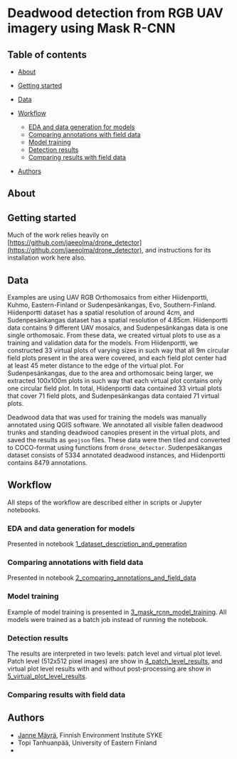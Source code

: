 # Deadwood detection from RGB UAV imagery using Mask R-CNN

## Table of contents

* [About](#about)
* [Getting started](#getting-started)
* [Data](#data)
* [Workflow](#workflow)
  * [EDA and data generation for models](#eda-and-data-generation-for-models)
  * [Comparing annotations with field data](#comparing-annotations-with-field-data)
  * [Model training](#model-training)
  * [Detection results](#detection-results)
  * [Comparing results with field data](#comparing-results-with-field-data)

* [Authors](#authors)

## About



## Getting started

Much of the work relies heavily on [https://github.com/jaeeolma/drone_detector](https://github.com/jaeeolma/drone_detector), and instructions for its installation work here also.

## Data

Examples are using UAV RGB Orthomosaics from either Hiidenportti, Kuhmo, Eastern-Finland or Sudenpesänkangas, Evo, Southern-Finland. Hiidenportti dataset has a spatial resolution of around 4cm, and Sudenpesänkangas dataset has a spatial resolution of 4.85cm. Hiidenportti data contains 9 different UAV mosaics, and Sudenpesänkangas data is one single orthomosaic. From these data, we created virtual plots to use as a training and validation data for the models. From Hiidenportti, we constructed 33 virtual plots of varying sizes in such way that all 9m circular field plots present in the area were covered, and each field plot center had at least 45 meter distance to the edge of the virtual plot. For Sudenpesänkangas, due to the area and orthomosaic being larger, we extracted 100x100m plots in such way that each virtual plot contains only one circular field plot. In total, Hiidenportti data contained 33 virtual plots that cover 71 field plots, and Sudenpesänkangas data contaied 71 virtual plots. 

Deadwood data that was used for training the models was manually annotated using QGIS software. We annotated all visible fallen deadwood trunks and standing deadwood canopies present in the virtual plots, and saved the results as `geojson` files. These data were then tiled and converted to COCO-format using functions from `drone_detector`. Sudenpesäkangas dataset consists of 5334 annotated deadwood instances, and Hiidenportti contains 8479 annotations. 

## Workflow

All steps of the workflow are described either in scripts or Jupyter notebooks.

### EDA and data generation for models

Presented in notebook [1_dataset_description_and_generation](notebooks/1_dataset_description_and_generation.ipynb)

### Comparing annotations with field data

Presented in notebook [2_comparing_annotations_and_field_data](notebooks/2_comparing_annotations_and_field_data.ipynb)

### Model training

Example of model training is presented in [3_mask_rcnn_model_training](notebooks/3_mask_rcnn_model_training.ipynb). All models were trained as a batch job instead of running the notebook.

### Detection results

The results are interpreted in two levels: patch level and virtual plot level. Patch level (512x512 pixel images) are show in [4_patch_level_results](notebooks/4_patch_level_results.ipynb), and virtual plot level results with and without post-processing are show in [5_virtual_plot_level_results](notebooks/5_virtual_plot_level_results.ipynb).


### Comparing results with field data



## Authors

* [Janne Mäyrä](github.com/jaeeolma), Finnish Environment Institute SYKE
* Topi Tanhuanpää, University of Eastern Finland
* 
